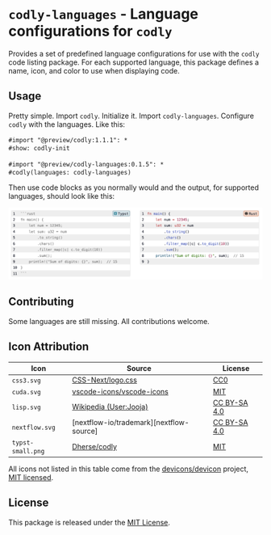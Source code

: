 # `codly-languages` - Language configurations for `codly`

Provides a set of predefined language configurations for use with the `codly`
code listing package. For each supported language, this package defines a
name, icon, and color to use when displaying code.

## Usage

Pretty simple. Import `codly`. Initialize it. Import `codly-languages`.
Configure `codly` with the languages. Like this:

```typst
#import "@preview/codly:1.1.1": *
#show: codly-init

#import "@preview/codly-languages:0.1.5": *
#codly(languages: codly-languages)
```

Then use code blocks as you normally would and the output, for supported
languages, should look like this:

![Example code listings](thumbnail.png)

## Contributing

Some languages are still missing. All contributions welcome.

## Icon Attribution

| **Icon**          | **Source**                               | **License**                      |
| ----------------- | ---------------------------------------- | ---------------------------------|
| `css3.svg`        | [CSS-Next/logo.css][css3-source]         | [CC0][css3-license]              |
| `cuda.svg`        | [vscode-icons/vscode-icons][cuda-source] | [MIT][cuda-license]              |
| `lisp.svg`        | [Wikipedia (User:Jooja)][lisp-source]    | [CC BY-SA 4.0][lisp-license]     |
| `nextflow.svg`    | [nextflow-io/trademark][nextflow-source] | [CC BY-SA 4.0][nextflow-license] |
| `typst-small.png` | [Dherse/codly][typst-source]             | [MIT][typst-license]             |

[css3-source]: https://github.com/CSS-Next/logo.css/blob/main/css.svg?short_path=c59d4da
[css3-license]: https://github.com/CSS-Next/logo.css/blob/main/LICENSE
[cuda-source]: https://github.com/vscode-icons/vscode-icons/tree/master
[cuda-license]: https://github.com/vscode-icons/vscode-icons/blob/master/LICENSE
[lisp-source]: https://commons.wikimedia.org/wiki/File:Lisp_logo.svg
[lisp-license]: https://commons.wikimedia.org/wiki/File:Lisp_logo.svg#Licensing
[nextflow-license]: https://github.com/nextflow-io/trademark
[typst-source]: https://github.com/Dherse/codly
[typst-license]: https://github.com/Dherse/codly/blob/main/LICENSE

All icons not listed in this table come from the
[devicons/devicon][default-source] project, [MIT licensed][default-license].

[default-source]: https://github.com/devicons/devicon/
[default-license]: https://github.com/devicons/devicon/blob/master/LICENSE

## License

This package is released under the [MIT License](LICENSE).

